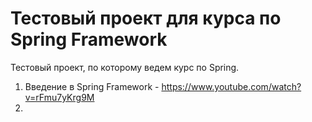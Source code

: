 # Тестовый проект для курса по Spring Framework
Тестовый проект, по которому ведем курс по Spring.

1. Введение в Spring Framework - https://www.youtube.com/watch?v=rFmu7yKrg9M
2. 
